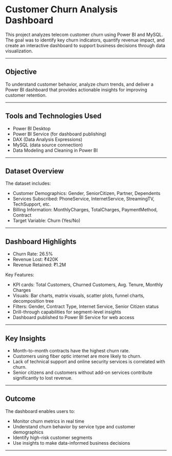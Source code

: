 # Customer Churn Analysis Dashboard

This project analyzes telecom customer churn using Power BI and MySQL. The goal was to identify key churn indicators, quantify revenue impact, and create an interactive dashboard to support business decisions through data visualization.

---

## Objective

To understand customer behavior, analyze churn trends, and deliver a Power BI dashboard that provides actionable insights for improving customer retention.

---

## Tools and Technologies Used

- Power BI Desktop
- Power BI Service (for dashboard publishing)
- DAX (Data Analysis Expressions)
- MySQL (data source connection)
- Data Modeling and Cleaning in Power BI

---

## Dataset Overview

The dataset includes:

- Customer Demographics: Gender, SeniorCitizen, Partner, Dependents
- Services Subscribed: PhoneService, InternetService, StreamingTV, TechSupport, etc.
- Billing Information: MonthlyCharges, TotalCharges, PaymentMethod, Contract
- Target Variable: Churn (Yes/No)

---

## Dashboard Highlights

- Churn Rate: 26.5%
- Revenue Lost: ₹420K
- Revenue Retained: ₹1.2M

Key Features:
- KPI cards: Total Customers, Churned Customers, Avg. Tenure, Monthly Charges
- Visuals: Bar charts, matrix visuals, scatter plots, funnel charts, decomposition tree
- Filters: Gender, Contract Type, Internet Service, Senior Citizen status
- Drill-through capabilities for segment-level insights
- Dashboard published to Power BI Service for web access

---

## Key Insights

- Month-to-month contracts have the highest churn rate.
- Customers using fiber optic internet are more likely to churn.
- Lack of technical support and online security services is correlated with churn.
- Senior citizens and customers without add-on services contribute significantly to lost revenue.

---

## Outcome

The dashboard enables users to:
- Monitor churn metrics in real time
- Understand churn behavior by service type and customer demographics
- Identify high-risk customer segments
- Use insights to make data-informed business decisions

---


